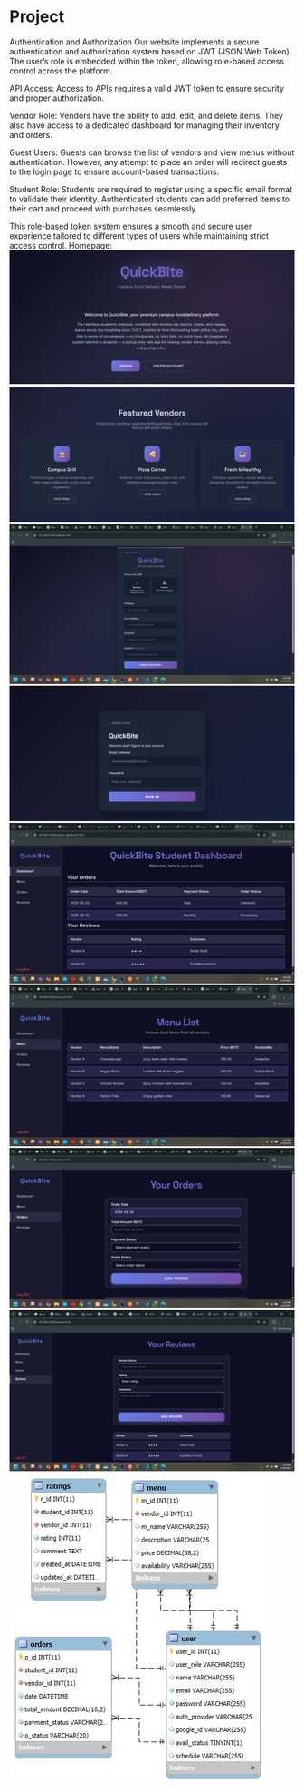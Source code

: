 # Project
Authentication and Authorization
Our website implements a secure authentication and authorization system based on JWT (JSON Web Token). The user’s role is embedded within the token, allowing role-based access control across the platform.

API Access: Access to APIs requires a valid JWT token to ensure security and proper authorization.

Vendor Role: Vendors have the ability to add, edit, and delete items. They also have access to a dedicated dashboard for managing their inventory and orders.

Guest Users: Guests can browse the list of vendors and view menus without authentication. However, any attempt to place an order will redirect guests to the login page to ensure account-based transactions.

Student Role: Students are required to register using a specific email format to validate their identity. Authenticated students can add preferred items to their cart and proceed with purchases seamlessly.

This role-based token system ensures a smooth and secure user experience tailored to different types of users while maintaining strict access control.
Homepage:
![Homepage](https://github.com/Shahinur-Begum/Project/raw/main/Screenshot%202025-05-24%20175208.png)
![Screenshot](https://github.com/Shahinur-Begum/Project/raw/main/Screenshot%202025-05-24%20175816.png)
![Registration](https://github.com/Shahinur-Begum/Project/raw/main/reg.jpg)
![Logo](https://github.com/Shahinur-Begum/Project/raw/main/log.png)
![Vendor Dashboard](https://github.com/Shahinur-Begum/Project/raw/main/Vendor%20dasboard.jpg)
![Menu](https://github.com/Shahinur-Begum/Project/raw/main/Menu.jpg)
![Order](https://github.com/Shahinur-Begum/Project/raw/main/Order.jpg)
![Review](https://github.com/Shahinur-Begum/Project/raw/main/review.jpg)
![Database](https://github.com/Shahinur-Begum/Project/raw/main/database1.jpg)

